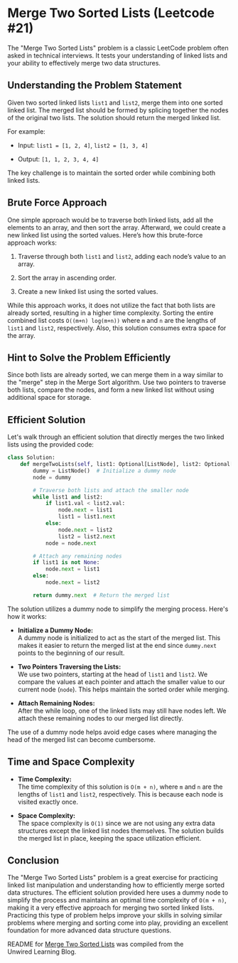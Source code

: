 # Merge Two Sorted Lists (Leetcode #21)

The "Merge Two Sorted Lists" problem is a classic LeetCode problem often asked in technical interviews. It tests your understanding of linked lists and your ability to effectively merge two data structures.

## Understanding the Problem Statement

Given two sorted linked lists `list1` and `list2`, merge them into one sorted linked list. The merged list should be formed by splicing together the nodes of the original two lists. The solution should return the merged linked list.

For example:

* Input: `list1 = [1, 2, 4]`, `list2 = [1, 3, 4]`
    
* Output: `[1, 1, 2, 3, 4, 4]`
    

The key challenge is to maintain the sorted order while combining both linked lists.

## Brute Force Approach

One simple approach would be to traverse both linked lists, add all the elements to an array, and then sort the array. Afterward, we could create a new linked list using the sorted values. Here’s how this brute-force approach works:

1. Traverse through both `list1` and `list2`, adding each node’s value to an array.
    
2. Sort the array in ascending order.
    
3. Create a new linked list using the sorted values.
    

While this approach works, it does not utilize the fact that both lists are already sorted, resulting in a higher time complexity. Sorting the entire combined list costs `O((m+n) log(m+n))` where `m` and `n` are the lengths of `list1` and `list2`, respectively. Also, this solution consumes extra space for the array.

## Hint to Solve the Problem Efficiently

Since both lists are already sorted, we can merge them in a way similar to the "merge" step in the Merge Sort algorithm. Use two pointers to traverse both lists, compare the nodes, and form a new linked list without using additional space for storage.  

## Efficient Solution

Let's walk through an efficient solution that directly merges the two linked lists using the provided code:

```python
class Solution:
    def mergeTwoLists(self, list1: Optional[ListNode], list2: Optional[ListNode]) -> Optional[ListNode]:
        dummy = ListNode()  # Initialize a dummy node
        node = dummy

        # Traverse both lists and attach the smaller node
        while list1 and list2:
            if list1.val < list2.val:
                node.next = list1
                list1 = list1.next
            else:
                node.next = list2
                list2 = list2.next
            node = node.next

        # Attach any remaining nodes
        if list1 is not None:
            node.next = list1
        else:
            node.next = list2

        return dummy.next  # Return the merged list
```

The solution utilizes a dummy node to simplify the merging process. Here's how it works:

* **Initialize a Dummy Node:**  
    A dummy node is initialized to act as the start of the merged list. This makes it easier to return the merged list at the end since `dummy.next` points to the beginning of our result.
    
* **Two Pointers Traversing the Lists:**  
    We use two pointers, starting at the head of `list1` and `list2`. We compare the values at each pointer and attach the smaller value to our current node (`node`). This helps maintain the sorted order while merging.
    
* **Attach Remaining Nodes:**  
    After the while loop, one of the linked lists may still have nodes left. We attach these remaining nodes to our merged list directly.
    

The use of a dummy node helps avoid edge cases where managing the head of the merged list can become cumbersome.

## Time and Space Complexity

* **Time Complexity:**  
    The time complexity of this solution is `O(m + n)`, where `m` and `n` are the lengths of `list1` and `list2`, respectively. This is because each node is visited exactly once.
    
* **Space Complexity:**  
    The space complexity is `O(1)` since we are not using any extra data structures except the linked list nodes themselves. The solution builds the merged list in place, keeping the space utilization efficient.
    

## **Conclusion**

The "Merge Two Sorted Lists" problem is a great exercise for practicing linked list manipulation and understanding how to efficiently merge sorted data structures. The efficient solution provided here uses a dummy node to simplify the process and maintains an optimal time complexity of `O(m + n)`, making it a very effective approach for merging two sorted linked lists. Practicing this type of problem helps improve your skills in solving similar problems where merging and sorting come into play, providing an excellent foundation for more advanced data structure questions.


README for [Merge Two Sorted Lists](https://blog.unwiredlearning.com/merge-two-sorted-lists) was compiled from the Unwired Learning Blog.